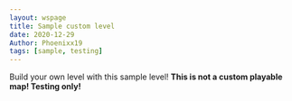 ```yaml
---
layout: wspage
title: Sample custom level
date: 2020-12-29
Author: Phoenixx19
tags: [sample, testing]
---
```


Build your own level with this sample level! __This is not a custom playable map! Testing only!__